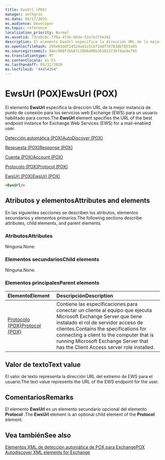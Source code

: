 ```yaml
---
title: EwsUrl (POX)
manager: sethgros
ms.date: 09/17/2015
ms.audience: Developer
ms.topic: reference
localization_priority: Normal
ms.assetid: 73cebc8c-770a-4f1b-b93e-51e7e2f3e342
description: El elemento EwsUrl especifica la dirección URL de la mejor instancia de punto de conexión para los servicios web Exchange (EWS) para un usuario habilitado para correo.
ms.openlocfilehash: 295e65ddf14524a41c5cb714df78703dbf855a05
ms.sourcegitcommit: 88ec988f2bb67c1866d06b361615f3674a24e795
ms.translationtype: MT
ms.contentlocale: es-ES
ms.lasthandoff: 05/31/2020
ms.locfileid: "44454354"
---
```

# <a name="ewsurl-pox"></a><span data-ttu-id="1fc02-103">EwsUrl (POX)</span><span class="sxs-lookup"><span data-stu-id="1fc02-103">EwsUrl (POX)</span></span>

<span data-ttu-id="1fc02-104">El elemento **EwsUrl** especifica la dirección URL de la mejor instancia de punto de conexión para los servicios web Exchange (EWS) para un usuario habilitado para correo.</span><span class="sxs-lookup"><span data-stu-id="1fc02-104">The **EwsUrl** element specifies the URL of the best endpoint instance for Exchange Web Services (EWS) for a mail-enabled user.</span></span> 
  
[<span data-ttu-id="1fc02-105">Detección automática (POX)</span><span class="sxs-lookup"><span data-stu-id="1fc02-105">AutoDiscover (POX)</span></span>](autodiscover-pox.md)
  
[<span data-ttu-id="1fc02-106">Respuesta (POX)</span><span class="sxs-lookup"><span data-stu-id="1fc02-106">Response (POX)</span></span>](response-pox.md)
  
[<span data-ttu-id="1fc02-107">Cuenta (POX)</span><span class="sxs-lookup"><span data-stu-id="1fc02-107">Account (POX)</span></span>](account-pox.md)
  
[<span data-ttu-id="1fc02-108">Protocolo (POX)</span><span class="sxs-lookup"><span data-stu-id="1fc02-108">Protocol (POX)</span></span>](protocol-pox.md)
  
[<span data-ttu-id="1fc02-109">EwsUrl (POX)</span><span class="sxs-lookup"><span data-stu-id="1fc02-109">EwsUrl (POX)</span></span>](ewsurl-pox.md)
  
```XML
<EwsUrl/>
```

## <a name="attributes-and-elements"></a><span data-ttu-id="1fc02-110">Atributos y elementos</span><span class="sxs-lookup"><span data-stu-id="1fc02-110">Attributes and elements</span></span>

<span data-ttu-id="1fc02-111">En las siguientes secciones se describen los atributos, elementos secundarios y elementos primarios.</span><span class="sxs-lookup"><span data-stu-id="1fc02-111">The following sections describe attributes, child elements, and parent elements.</span></span>
  
### <a name="attributes"></a><span data-ttu-id="1fc02-112">Atributos</span><span class="sxs-lookup"><span data-stu-id="1fc02-112">Attributes</span></span>

<span data-ttu-id="1fc02-113">Ninguna.</span><span class="sxs-lookup"><span data-stu-id="1fc02-113">None.</span></span>
  
### <a name="child-elements"></a><span data-ttu-id="1fc02-114">Elementos secundarios</span><span class="sxs-lookup"><span data-stu-id="1fc02-114">Child elements</span></span>

<span data-ttu-id="1fc02-115">Ninguna.</span><span class="sxs-lookup"><span data-stu-id="1fc02-115">None.</span></span>
  
### <a name="parent-elements"></a><span data-ttu-id="1fc02-116">Elementos principales</span><span class="sxs-lookup"><span data-stu-id="1fc02-116">Parent elements</span></span>

|<span data-ttu-id="1fc02-117">**Elemento**</span><span class="sxs-lookup"><span data-stu-id="1fc02-117">**Element**</span></span>|<span data-ttu-id="1fc02-118">**Descripción**</span><span class="sxs-lookup"><span data-stu-id="1fc02-118">**Description**</span></span>|
|:-----|:-----|
|[<span data-ttu-id="1fc02-119">Protocolo (POX)</span><span class="sxs-lookup"><span data-stu-id="1fc02-119">Protocol (POX)</span></span>](protocol-pox.md) <br/> |<span data-ttu-id="1fc02-120">Contiene las especificaciones para conectar un cliente al equipo que ejecuta Microsoft Exchange Server que tiene instalado el rol de servidor acceso de clientes.</span><span class="sxs-lookup"><span data-stu-id="1fc02-120">Contains the specifications for connecting a client to the computer that is running Microsoft Exchange Server that has the Client Access server role installed.</span></span>  <br/> |
   
## <a name="text-value"></a><span data-ttu-id="1fc02-121">Valor de texto</span><span class="sxs-lookup"><span data-stu-id="1fc02-121">Text value</span></span>

<span data-ttu-id="1fc02-122">El valor de texto representa la dirección URL del extremo de EWS para el usuario.</span><span class="sxs-lookup"><span data-stu-id="1fc02-122">The text value represents the URL of the EWS endpoint for the user.</span></span>
  
## <a name="remarks"></a><span data-ttu-id="1fc02-123">Comentarios</span><span class="sxs-lookup"><span data-stu-id="1fc02-123">Remarks</span></span>

<span data-ttu-id="1fc02-124">El elemento **EwsUrl** es un elemento secundario opcional del elemento **Protocol** .</span><span class="sxs-lookup"><span data-stu-id="1fc02-124">The **EwsUrl** element is an optional child element of the **Protocol** element.</span></span> 
  
## <a name="see-also"></a><span data-ttu-id="1fc02-125">Vea también</span><span class="sxs-lookup"><span data-stu-id="1fc02-125">See also</span></span>



[<span data-ttu-id="1fc02-126">Elementos XML de detección automática de POX para Exchange</span><span class="sxs-lookup"><span data-stu-id="1fc02-126">POX Autodiscover XML elements for Exchange</span></span>](pox-autodiscover-xml-elements-for-exchange.md)

